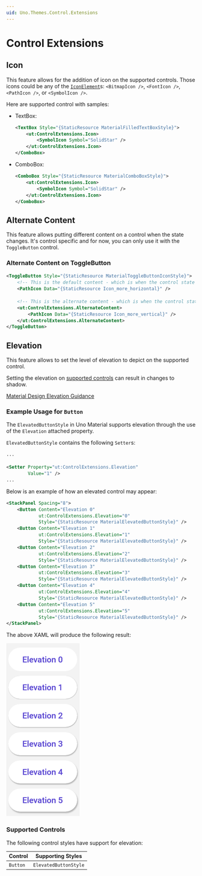 ```yaml
---
uid: Uno.Themes.Control.Extensions
---
```


# Control Extensions

## Icon

This feature allows for the addition of icon on the supported controls. Those icons could be any of the [`IconElement`](https://learn.microsoft.com/windows/windows-app-sdk/api/winrt/microsoft.ui.xaml.controls.iconelement)s: `<BitmapIcon />`, `<FontIcon />`, `<PathIcon />`, or `<SymbolIcon />`.

Here are supported control with samples:

* TextBox:

    ```xml
    <TextBox Style="{StaticResource MaterialFilledTextBoxStyle}">
        <ut:ControlExtensions.Icon>
            <SymbolIcon Symbol="SolidStar" />
        </ut:ControlExtensions.Icon>
    </ComboBox>
    ```

* ComboBox:

    ```xml
    <ComboBox Style="{StaticResource MaterialComboBoxStyle}">
        <ut:ControlExtensions.Icon>
            <SymbolIcon Symbol="SolidStar" />
        </ut:ControlExtensions.Icon>
    </ComboBox>
    ```

## Alternate Content

This feature allows putting different content on a control when the state changes.
It's control specific and for now, you can only use it with the `ToggleButton` control.

### Alternate Content on ToggleButton

```xml
<ToggleButton Style="{StaticResource MaterialToggleButtonIconStyle}">
    <!-- This is the default content - which is when the control state is UNCHECKED (the default value of a ToggleButton) -->
    <PathIcon Data="{StaticResource Icon_more_horizontal}" />

    <!-- This is the alternate content - which is when the control state is CHECKED -->
    <ut:ControlExtensions.AlternateContent>
        <PathIcon Data="{StaticResource Icon_more_vertical}" />
    </ut:ControlExtensions.AlternateContent>
</ToggleButton>
```

## Elevation

This feature allows to set the level of elevation to depict on the supported control.

Setting the elevation on [supported controls](#supported-controls) can result in changes to shadow.

[Material Design Elevation Guidance](https://m3.material.io/styles/elevation/overview)

### Example Usage for `Button`

The `ElevatedButtonStyle` in Uno Material supports elevation through the use of the `Elevation` attached property.

`ElevatedButtonStyle` contains the following `Setter`s:

```xml
...

<Setter Property="ut:ControlExtensions.Elevation"
        Value="1" />
...
```

Below is an example of how an elevated control may appear:

```xml
<StackPanel Spacing="8">
    <Button Content="Elevation 0"
            ut:ControlExtensions.Elevation="0"
            Style="{StaticResource MaterialElevatedButtonStyle}" />
    <Button Content="Elevation 1"
            ut:ControlExtensions.Elevation="1"
            Style="{StaticResource MaterialElevatedButtonStyle}" />
    <Button Content="Elevation 2"
            ut:ControlExtensions.Elevation="2"
            Style="{StaticResource MaterialElevatedButtonStyle}" />
    <Button Content="Elevation 3"
            ut:ControlExtensions.Elevation="3"
            Style="{StaticResource MaterialElevatedButtonStyle}" />
    <Button Content="Elevation 4"
            ut:ControlExtensions.Elevation="4"
            Style="{StaticResource MaterialElevatedButtonStyle}" />
    <Button Content="Elevation 5"
            ut:ControlExtensions.Elevation="5"
            Style="{StaticResource MaterialElevatedButtonStyle}" />
</StackPanel>
```

The above XAML will produce the following result:

![Uno Material Elevation Buttons](assets/material-elevation-buttons-shadow-only.png)

### Supported Controls

The following control styles have support for elevation:

| Control  | Supporting Styles     |
|----------|-----------------------|
| `Button` | `ElevatedButtonStyle` |
